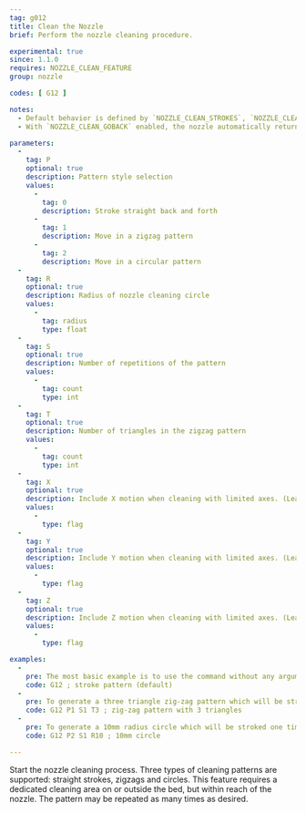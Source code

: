 ```yaml
---
tag: g012
title: Clean the Nozzle
brief: Perform the nozzle cleaning procedure.

experimental: true
since: 1.1.0
requires: NOZZLE_CLEAN_FEATURE
group: nozzle

codes: [ G12 ]

notes:
  - Default behavior is defined by `NOZZLE_CLEAN_STROKES`, `NOZZLE_CLEAN_START_POINT`, `NOZZLE_CLEAN_END_POINT`, `NOZZLE_CLEAN_TRIANGLES`, `NOZZLE_CLEAN_CIRCLE_MIDDLE`, `NOZZLE_CLEAN_CIRCLE_RADIUS` and `NOZZLE_CLEAN_GOBACK`.
  - With `NOZZLE_CLEAN_GOBACK` enabled, the nozzle automatically returns to the XYZ position before `G12`.

parameters:
  -
    tag: P
    optional: true
    description: Pattern style selection
    values:
      -
        tag: 0
        description: Stroke straight back and forth
      -
        tag: 1
        description: Move in a zigzag pattern
      -
        tag: 2
        description: Move in a circular pattern
  -
    tag: R
    optional: true
    description: Radius of nozzle cleaning circle
    values:
      -
        tag: radius
        type: float
  -
    tag: S
    optional: true
    description: Number of repetitions of the pattern
    values:
      -
        tag: count
        type: int
  -
    tag: T
    optional: true
    description: Number of triangles in the zigzag pattern
    values:
      -
        tag: count
        type: int
  -
    tag: X
    optional: true
    description: Include X motion when cleaning with limited axes. (Leave out `X`, `Y`, and `Z` for non-limited cleaning.)
    values:
      -
        type: flag
  -
    tag: Y
    optional: true
    description: Include Y motion when cleaning with limited axes. (Leave out `X`, `Y`, and `Z` for non-limited cleaning.)
    values:
      -
        type: flag
  -
    tag: Z
    optional: true
    description: Include Z motion when cleaning with limited axes. (Leave out `X`, `Y`, and `Z` for non-limited cleaning.)
    values:
      -
        type: flag

examples:
  -
    pre: The most basic example is to use the command without any arguments, this will default to a stroke based pattern which will be stroked `NOZZLE_CLEAN_STROKES` times.
    code: G12 ; stroke pattern (default)
  -
    pre: To generate a three triangle zig-zag pattern which will be stroked one time use the following command.
    code: G12 P1 S1 T3 ; zig-zag pattern with 3 triangles
  -
    pre: To generate a 10mm radius circle which will be stroked one time use the following command.
    code: G12 P2 S1 R10 ; 10mm circle

---
```


Start the nozzle cleaning process. Three types of cleaning patterns are supported: straight strokes, zigzags and circles. This feature requires a dedicated cleaning area on or outside the bed, but within reach of the nozzle. The pattern may be repeated as many times as desired.

